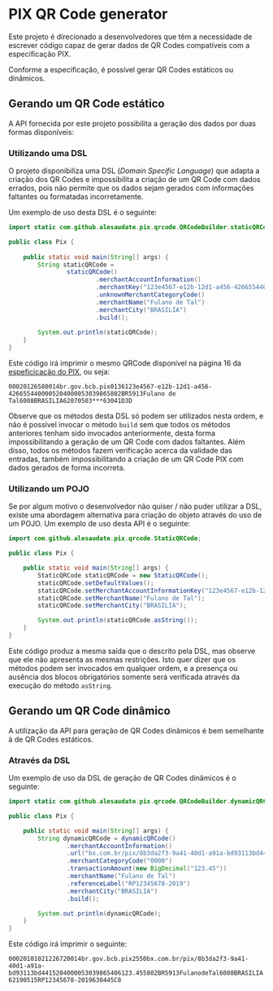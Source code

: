 # PIX QR Code generator

Este projeto é direcionado a desenvolvedores que têm a necessidade de escrever código capaz de gerar dados de QR Codes compatíveis com a especificação PIX. 

Conforme a especificação, é possível gerar QR Codes estáticos ou dinâmicos.

## Gerando um QR Code estático

A API fornecida por este projeto possibilita a geração dos dados por duas formas disponíveis: 

### Utilizando uma DSL
  
  O projeto disponibiliza uma DSL (_Domain Specific Language_) que adapta a criação dos QR Codes e impossibilita a criação de um QR Code com dados errados, pois não permite que os dados sejam gerados com informações faltantes ou formatadas incorretamente. 
  
  Um exemplo de uso desta DSL é o seguinte:

  
  ```java
  import static com.github.alesaudate.pix.qrcode.QRCodeBuilder.staticQRCode;

  public class Pix {
      
      public static void main(String[] args) {
          String staticQRCode =
                  staticQRCode()
                          .merchantAccountInformation()
                          .merchantKey("123e4567-e12b-12d1-a456-426655440000")
                          .unknownMerchantCategoryCode()
                          .merchantName("Fulano de Tal")
                          .merchantCity("BRASILIA")
                          .build();
          
          System.out.println(staticQRCode); 
      }      
  }
  ```

  Este código irá imprimir o mesmo QRCode disponível na página 16 da [espeficicação do PIX](https://www.bcb.gov.br/content/estabilidadefinanceira/forumpireunioes/AnexoI-PadroesParaIniciacaodoPix.pdf), ou seja:

  `00020126580014br.gov.bcb.pix0136123e4567-e12b-12d1-a456-4266554400005204000053039865802BR5913Fulano de Tal6008BRASILIA62070503***63041D3D`

  Observe que os métodos desta DSL só podem ser utilizados nesta ordem, e não é possível invocar o método `build` sem que todos os métodos anteriores tenham sido invocados anteriormente, desta forma impossibilitando a geração de um QR Code com dados faltantes. Além disso, todos os métodos fazem verificação acerca da validade das entradas, também impossibilitando a criação de um QR Code PIX com dados gerados de forma incorreta. 
  
### Utilizando um POJO 

  Se por algum motivo o desenvolvedor não quiser / não puder utilizar a DSL, existe uma abordagem alternativa para criação do objeto através do uso de um POJO. Um exemplo de uso desta API é o seguinte:
  
```java
import com.github.alesaudate.pix.qrcode.StaticQRCode;

public class Pix {

    public static void main(String[] args) {
        StaticQRCode staticQRCode = new StaticQRCode();
        staticQRCode.setDefaultValues();
        staticQRCode.setMerchantAccountInformationKey("123e4567-e12b-12d1-a456-426655440000");
        staticQRCode.setMerchantName("Fulano de Tal");
        staticQRCode.setMerchantCity("BRASILIA");

        System.out.println(staticQRCode.asString());
    }
}
```

Este código produz a mesma saída que o descrito pela DSL, mas observe que ele não apresenta as mesmas restrições. Isto quer dizer que os métodos podem ser invocados em qualquer ordem, e a presença ou ausência dos blocos obrigatórios somente será verificada através da execução do método `asString`.

## Gerando um QR Code dinâmico

A utilização da API para geração de QR Codes dinâmicos é bem semelhante à de QR Codes estáticos. 

### Através da DSL

Um exemplo de uso da DSL de geração de QR Codes dinâmicos é o seguinte:

```java
import static com.github.alesaudate.pix.qrcode.QRCodeBuilder.dynamicQRCode;

public class Pix {

    public static void main(String[] args) {
        String dynamicQRCode = dynamicQRCode()
                .merchantAccountInformation()
                .url("bx.com.br/pix/8b3da2f3-9a41-40d1-a91a-bd93113bd441")
                .merchantCategoryCode("0000")
                .transactionAmount(new BigDecimal("123.45"))
                .merchantName("Fulano de Tal")
                .referenceLabel("RP12345678-2019")
                .merchantCity("BRASILIA")
                .build();

        System.out.println(dynamicQRCode);
    }
}
```

Este código irá imprimir o seguinte:

`00020101021226720014br.gov.bcb.pix2550bx.com.br/pix/8b3da2f3-9a41-40d1-a91a-bd93113bd4415204000053039865406123.455802BR5913FulanodeTal6008BRASILIA62190515RP12345678-2019630445C8`